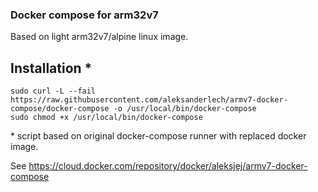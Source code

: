 
### Docker compose for arm32v7

Based on light arm32v7/alpine linux image.

## Installation *

```shell
sudo curl -L --fail https://raw.githubusercontent.com/aleksanderlech/armv7-docker-compose/docker-compose -o /usr/local/bin/docker-compose
sudo chmod +x /usr/local/bin/docker-compose
```

\* script based on original docker-compose runner with replaced docker image.

See https://cloud.docker.com/repository/docker/aleksjej/armv7-docker-compose